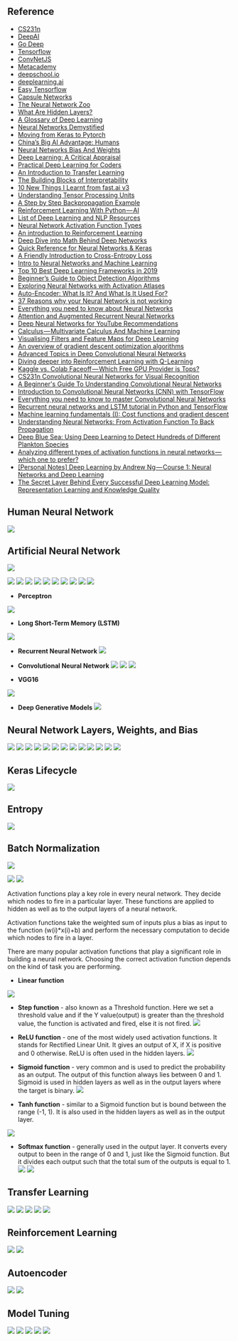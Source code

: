## Reference
* [CS231n](http://cs231n.github.io/neural-networks-1/)
* [DeepAI](https://deepai.org)
* [Go Deep](http://www.godeep.ml)
* [Tensorflow](https://www.tensorflow.org/tutorials)
* [ConvNetJS](https://cs.stanford.edu/people/karpathy/convnetjs/index.html)
* [Metacademy](https://metacademy.org/graphs/concepts/weight_decay_neural_networks#focus=backpropagation&mode=learn)
* [deepschool.io](https://github.com/RyanSydney/deepschool.io)
* [deeplearning.ai](https://www.deeplearning.ai)
* [Easy Tensorflow](http://www.easy-tensorflow.com)
* [Capsule Networks](https://medium.com/ai³-theory-practice-business/understanding-hintons-capsule-networks-part-i-intuition-b4b559d1159b)
* [The Neural Network Zoo](http://www.asimovinstitute.org/neural-network-zoo/)
* [What Are Hidden Layers?](https://medium.com/fintechexplained/what-are-hidden-layers-4f54f7328263)
* [A Glossary of Deep Learning](https://medium.com/deeper-learning/a-glossary-of-deep-learning-9cb6292e087e)
* [Neural Networks Demystified](https://www.youtube.com/playlist?list=PLiaHhY2iBX9hdHaRr6b7XevZtgZRa1PoU)
* [Moving from Keras to Pytorch](https://towardsdatascience.com/moving-from-keras-to-pytorch-f0d4fff4ce79)
* [China’s Big AI Advantage: Humans](https://www.youtube.com/watch?v=tMZgRTQ-hv4)
* [Neural Networks Bias And Weights](https://medium.com/fintechexplained/neural-networks-bias-and-weights-10b53e6285da)
* [Deep Learning: A Critical Appraisal](https://arxiv.org/ftp/arxiv/papers/1801/1801.00631.pdf)
* [Practical Deep Learning for Coders](https://course.fast.ai)
* [An Introduction to Transfer Learning](https://medium.com/georgian-impact-blog/transfer-learning-part-1-ed0c174ad6e7)
* [The Building Blocks of Interpretability](https://distill.pub/2018/building-blocks/)
* [10 New Things I Learnt from fast.ai v3](https://towardsdatascience.com/10-new-things-i-learnt-from-fast-ai-v3-4d79c1f07e33)
* [Understanding Tensor Processing Units](https://medium.com/sciforce/understanding-tensor-processing-units-10ff41f50e78)
* [A Step by Step Backpropagation Example](https://mattmazur.com/2015/03/17/a-step-by-step-backpropagation-example/)
* [Reinforcement Learning With Python — AI](https://medium.com/@rinu.gour123/reinforcement-learning-with-python-ai-92951084a9e6)
* [List of Deep Learning and NLP Resources](http://cs-www.cs.yale.edu/homes/radev/dlnlp2017.pdf)
* [Neural Network Activation Function Types](https://medium.com/fintechexplained/neural-network-activation-function-types-a85963035196)
* [An introduction to Reinforcement Learning](https://medium.freecodecamp.org/an-introduction-to-reinforcement-learning-4339519de419)
* [Deep Dive into Math Behind Deep Networks](https://towardsdatascience.com/https-medium-com-piotr-skalski92-deep-dive-into-deep-networks-math-17660bc376ba)
* [Quick Reference for Neural Networks & Keras](https://medium.com/@billypyu/quick-reference-neural-networks-keras-90341f556264)
* [A Friendly Introduction to Cross-Entropy Loss](https://rdipietro.github.io/friendly-intro-to-cross-entropy-loss/)
* [Intro to Neural Networks and Machine Learning](http://www.cs.toronto.edu/~rgrosse/courses/csc321_2017/)
* [Top 10 Best Deep Learning Frameworks in 2019](https://towardsdatascience.com/top-10-best-deep-learning-frameworks-in-2019-5ccb90ea6de)
* [Beginner’s Guide to Object Detection Algorithms](https://towardsdatascience.com/beginners-guide-to-object-detection-algorithms-6620fb31c375)
* [Exploring Neural Networks with Activation Atlases](https://distill.pub/2019/activation-atlas/)
* [Auto-Encoder: What Is It? And What Is It Used For?](https://towardsdatascience.com/auto-encoder-what-is-it-and-what-is-it-used-for-part-1-3e5c6f017726)
* [37 Reasons why your Neural Network is not working](https://blog.slavv.com/37-reasons-why-your-neural-network-is-not-working-4020854bd607)
* [Everything you need to know about Neural Networks](https://hackernoon.com/everything-you-need-to-know-about-neural-networks-8988c3ee4491)
* [Attention and Augmented Recurrent Neural Networks](https://distill.pub/2016/augmented-rnns/)
* [Deep Neural Networks for YouTube Recommendations](https://static.googleusercontent.com/media/research.google.com/ru//pubs/archive/45530.pdf)
* [Calculus — Multivariate Calculus And Machine Learning](https://medium.com/fintechexplained/calculus-multivariate-calculus-and-machine-learning-242b9efcb41c)
* [Visualising Filters and Feature Maps for Deep Learning](https://towardsdatascience.com/visualising-filters-and-feature-maps-for-deep-learning-d814e13bd671)
* [An overview of gradient descent optimization algorithms](http://ruder.io/optimizing-gradient-descent/)
* [Advanced Topics in Deep Convolutional Neural Networks](https://towardsdatascience.com/advanced-topics-in-deep-convolutional-neural-networks-71ef1190522d)
* [Diving deeper into Reinforcement Learning with Q-Learning](https://medium.freecodecamp.org/diving-deeper-into-reinforcement-learning-with-q-learning-c18d0db58efe)
* [Kaggle vs. Colab Faceoff — Which Free GPU Provider is Tops?](https://towardsdatascience.com/kaggle-vs-colab-faceoff-which-free-gpu-provider-is-tops-d4f0cd625029)
* [CS231n Convolutional Neural Networks for Visual Recognition](http://cs231n.github.io)
* [A Beginner's Guide To Understanding Convolutional Neural Networks](https://adeshpande3.github.io/A-Beginner%27s-Guide-To-Understanding-Convolutional-Neural-Networks-Part-2/)
* [Introduction to Convolutional Neural Networks (CNN) with TensorFlow](https://towardsdatascience.com/introduction-to-convolutional-neural-networks-cnn-with-tensorflow-57e2f4837e18)
* [Everything you need to know to master Convolutional Neural Networks](https://medium.freecodecamp.org/everything-you-need-to-know-to-master-convolutional-neural-networks-ef98ca3c7655)
* [Recurrent neural networks and LSTM tutorial in Python and TensorFlow](https://adventuresinmachinelearning.com/recurrent-neural-networks-lstm-tutorial-tensorflow/)
* [Machine learning fundamentals (I): Cost functions and gradient descent](https://towardsdatascience.com/machine-learning-fundamentals-via-linear-regression-41a5d11f5220)
* [Understanding Neural Networks: From Activation Function To Back Propagation](https://medium.com/fintechexplained/neural-networks-activation-function-to-back-propagation-understanding-neural-networks-bdd036c3f29f)
* [Deep Blue Sea: Using Deep Learning to Detect Hundreds of Different Plankton Species](https://towardsdatascience.com/deep-blue-sea-using-deep-learning-to-detect-hundreds-of-different-plankton-species-dff895d3b226)
* [Analyzing different types of activation functions in neural networks — which one to prefer?](https://towardsdatascience.com/analyzing-different-types-of-activation-functions-in-neural-networks-which-one-to-prefer-e11649256209)
* [[Personal Notes] Deep Learning by Andrew Ng — Course 1: Neural Networks and Deep Learning](https://medium.com/@keonyonglee/bread-and-butter-from-deep-learning-by-andrew-ng-course-1-neural-networks-and-deep-learning-41563b8fc5d8)
* [The Secret Layer Behind Every Successful Deep Learning Model: Representation Learning and Knowledge Quality](https://towardsdatascience.com/the-secret-layer-behind-every-successful-deep-learning-model-representation-learning-and-knowledge-8f352018c561)

## Human Neural Network
![](https://github.com/geoffreylink/Projects/blob/master/11%20Deep%20Learning/images/HumanNeuralNetwork.png)

## Artificial Neural Network
![](https://github.com/geoffreylink/Projects/blob/master/11%20Deep%20Learning/images/GeneralLearningAlgorithm.png)

![](https://github.com/geoffreylink/Projects/blob/master/11%20Deep%20Learning/images/ForwardAndBackwardPropagation.png)
![](https://github.com/geoffreylink/Projects/blob/master/11%20Deep%20Learning/images/NeuralNetwork_02.png)
![](https://github.com/geoffreylink/Projects/blob/master/11%20Deep%20Learning/images/NeuralNetwork_01.png)
![](https://github.com/geoffreylink/Projects/blob/master/11%20Deep%20Learning/images/ArtificialNeuralNetwork.png)
![](https://github.com/geoffreylink/Projects/blob/master/11%20Deep%20Learning/images/NeuralNetworkWeightsActivation.png)
![](https://github.com/geoffreylink/Projects/blob/master/11%20Deep%20Learning/images/Weights.png)
![](https://github.com/geoffreylink/Projects/blob/master/11%20Deep%20Learning/images/GradientDescent.png)
![](https://github.com/geoffreylink/Projects/blob/master/11%20Deep%20Learning/images/GlobalvsLocalMinimum.png)
![](https://github.com/geoffreylink/Projects/blob/master/11%20Deep%20Learning/images/LearningRate.png)
![](https://github.com/geoffreylink/Projects/blob/master/11%20Deep%20Learning/images/GradientClipping.png)

* __Perceptron__

![](https://github.com/geoffreylink/Projects/blob/master/11%20Deep%20Learning/images/Perceptron.png)

* __Long Short-Term Memory (LSTM)__

![](https://github.com/geoffreylink/Projects/blob/master/11%20Deep%20Learning/images/LongShortTermMemory.png)

* __Recurrent Neural Network__
![](https://github.com/geoffreylink/Projects/blob/master/11%20Deep%20Learning/images/RecurrentNeuralNetwork.png)

* __Convolutional Neural Network__
![](https://github.com/geoffreylink/Projects/blob/master/11%20Deep%20Learning/images/BasicCNN.png)
![](https://github.com/geoffreylink/Projects/blob/master/11%20Deep%20Learning/images/ConvolutionalNeuralNetwork_01.png)
![](https://github.com/geoffreylink/Projects/blob/master/11%20Deep%20Learning/images/ConvolutionalNeuralNetwork_02.png)

* __VGG16__

![](https://github.com/geoffreylink/Projects/blob/master/11%20Deep%20Learning/images/VGG16.png)

* __Deep Generative Models__
![](https://github.com/geoffreylink/Projects/blob/master/11%20Deep%20Learning/images/TaxonomyOfDeepGenerativeModels.png)

## Neural Network Layers, Weights, and Bias
![](https://github.com/geoffreylink/Projects/blob/master/11%20Deep%20Learning/images/NeuralNetworkWeightsBias_01.png)
![](https://github.com/geoffreylink/Projects/blob/master/11%20Deep%20Learning/images/NeuralNetworkWeightsBias_02.png)
![](https://github.com/geoffreylink/Projects/blob/master/11%20Deep%20Learning/images/NeuralNetworkWeightsBias_03.png)
![](https://github.com/geoffreylink/Projects/blob/master/11%20Deep%20Learning/images/NeuralNetworkWeightsBias_04.png)
![](https://github.com/geoffreylink/Projects/blob/master/11%20Deep%20Learning/images/NeuralNetworkWeightsBias_05.png)
![](https://github.com/geoffreylink/Projects/blob/master/11%20Deep%20Learning/images/NeuralNetworkLayers_01.png)
![](https://github.com/geoffreylink/Projects/blob/master/11%20Deep%20Learning/images/NeuralNetworkLayers_02.png)
![](https://github.com/geoffreylink/Projects/blob/master/11%20Deep%20Learning/images/NeuralNetworkLayers_03.png)
![](https://github.com/geoffreylink/Projects/blob/master/11%20Deep%20Learning/images/NeuralNetworkLayers_04.png)
![](https://github.com/geoffreylink/Projects/blob/master/11%20Deep%20Learning/images/NeuralNetworkLayers_05.png)
![](https://github.com/geoffreylink/Projects/blob/master/11%20Deep%20Learning/images/NeuralNetworkLayers_06.png)
![](https://github.com/geoffreylink/Projects/blob/master/11%20Deep%20Learning/images/NeuralNetworkLayers_07.png)
![](https://github.com/geoffreylink/Projects/blob/master/11%20Deep%20Learning/images/NeuralNetworkLayers_08.png)

## Keras Lifecycle
![](https://github.com/geoffreylink/Projects/blob/master/11%20Deep%20Learning/images/Keras_Lifecycle.png)

## Entropy
![](https://github.com/geoffreylink/Projects/blob/master/11%20Deep%20Learning/images/Entropy.jpg)

## Batch Normalization
![](https://github.com/geoffreylink/Projects/blob/master/11%20Deep%20Learning/images/BatchNormalization.png)

![](https://github.com/geoffreylink/Projects/blob/master/11%20Deep%20Learning/images/ActivationFunctions_01.png)
![](https://github.com/geoffreylink/Projects/blob/master/11%20Deep%20Learning/images/ActivationFunctions_02.png)

Activation functions play a key role in every neural network. They decide which nodes to fire in a particular layer. These functions are applied to hidden as well as to the output layers of a neural network.

Activation functions take the weighted sum of inputs plus a bias as input to the function (w(i)*x(i)+b) and perform the necessary computation to decide which nodes to fire in a layer.

There are many popular activation functions that play a significant role in building a neural network. Choosing the correct activation function depends on the kind of task you are performing.

* __Linear function__

![](https://github.com/geoffreylink/Projects/blob/master/11%20Deep%20Learning/images/LinearFunction.png)

* __Step function__ - also known as a Threshold function. Here we set a threshold value and if the Y value(output) is greater than the threshold value, the function is activated and fired, else it is not fired.
![](https://github.com/geoffreylink/Projects/blob/master/11%20Deep%20Learning/images/StepFunction.png)

* __ReLU function__ - one of the most widely used activation functions. It stands for Rectified Linear Unit. It gives an output of X, if X is positive and 0 otherwise. ReLU is often used in the hidden layers.
![](https://github.com/geoffreylink/Projects/blob/master/11%20Deep%20Learning/images/ReLUFunction.png)

* __Sigmoid function__ - very common and is used to predict the probability as an output. The output of this function always lies between 0 and 1. Sigmoid is used in hidden layers as well as in the output layers where the target is binary.
![](https://github.com/geoffreylink/Projects/blob/master/11%20Deep%20Learning/images/SigmoidFunction.png)

* __Tanh function__ - similar to a Sigmoid function but is bound between the range (-1, 1). It is also used in the hidden layers as well as in the output layer.

![](https://github.com/geoffreylink/Projects/blob/master/11%20Deep%20Learning/images/TanhFunction.png)

* __Softmax function__ - generally used in the output layer. It converts every output to been in the range of 0 and 1, just like the Sigmoid function. But it divides each output such that the total sum of the outputs is equal to 1.
![](https://github.com/geoffreylink/Projects/blob/master/11%20Deep%20Learning/images/SoftmaxFunction_01.png)
![](https://github.com/geoffreylink/Projects/blob/master/11%20Deep%20Learning/images/SoftmaxFunction_02.png)

## Transfer Learning
![](https://github.com/geoffreylink/Projects/blob/master/11%20Deep%20Learning/images/TransferLearning_Basic.png)
![](https://github.com/geoffreylink/Projects/blob/master/11%20Deep%20Learning/images/TransferLearning_01.png)
![](https://github.com/geoffreylink/Projects/blob/master/11%20Deep%20Learning/images/TransferLearning_02.png)
![](https://github.com/geoffreylink/Projects/blob/master/11%20Deep%20Learning/images/TransferLearning_03.png)
![](https://github.com/geoffreylink/Projects/blob/master/11%20Deep%20Learning/images/TransferLearning_04.png)

## Reinforcement Learning
![](https://github.com/geoffreylink/Projects/blob/master/11%20Deep%20Learning/images/ReinforcementLearning_01.png)
![](https://github.com/geoffreylink/Projects/blob/master/11%20Deep%20Learning/images/ReinforcementLearning_02.png)

## Autoencoder
![](https://github.com/geoffreylink/Projects/blob/master/11%20Deep%20Learning/images/Autoencoder_01.png)
![](https://github.com/geoffreylink/Projects/blob/master/11%20Deep%20Learning/images/Autoencoder_02.png)

## Model Tuning
![](https://github.com/geoffreylink/Projects/blob/master/11%20Deep%20Learning/images/AugmentedCat.png)
![](https://github.com/geoffreylink/Projects/blob/master/11%20Deep%20Learning/images/Dropout.png)
![](https://github.com/geoffreylink/Projects/blob/master/11%20Deep%20Learning/images/Overfitting.png)
![](https://github.com/geoffreylink/Projects/blob/master/11%20Deep%20Learning/images/EarlyStopping.png)
![](https://github.com/geoffreylink/Projects/blob/master/11%20Deep%20Learning/images/ParsimonyWins.png)
